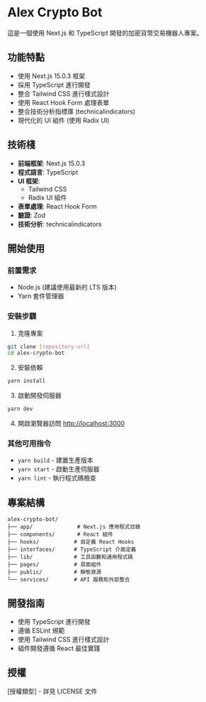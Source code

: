 # Alex Crypto Bot

這是一個使用 Next.js 和 TypeScript 開發的加密貨幣交易機器人專案。

## 功能特點

- 使用 Next.js 15.0.3 框架
- 採用 TypeScript 進行開發
- 整合 Tailwind CSS 進行樣式設計
- 使用 React Hook Form 處理表單
- 整合技術分析指標庫 (technicalindicators)
- 現代化的 UI 組件 (使用 Radix UI)

## 技術棧

- **前端框架**: Next.js 15.0.3
- **程式語言**: TypeScript
- **UI 框架**: 
  - Tailwind CSS
  - Radix UI 組件
- **表單處理**: React Hook Form
- **驗證**: Zod
- **技術分析**: technicalindicators

## 開始使用

### 前置需求

- Node.js (建議使用最新的 LTS 版本)
- Yarn 套件管理器

### 安裝步驟

1. 克隆專案
```bash
git clone [repository-url]
cd alex-crypto-bot
```

2. 安裝依賴
```bash
yarn install
```

3. 啟動開發伺服器
```bash
yarn dev
```

4. 開啟瀏覽器訪問 [http://localhost:3000](http://localhost:3000)

### 其他可用指令

- `yarn build` - 建置生產版本
- `yarn start` - 啟動生產伺服器
- `yarn lint` - 執行程式碼檢查

## 專案結構

```
alex-crypto-bot/
├── app/              # Next.js 應用程式目錄
├── components/       # React 組件
├── hooks/           # 自定義 React Hooks
├── interfaces/      # TypeScript 介面定義
├── lib/             # 工具函數和通用程式碼
├── pages/           # 頁面組件
├── public/          # 靜態資源
└── services/        # API 服務和外部整合
```

## 開發指南

- 使用 TypeScript 進行開發
- 遵循 ESLint 規範
- 使用 Tailwind CSS 進行樣式設計
- 組件開發遵循 React 最佳實踐

## 授權

[授權類型] - 詳見 LICENSE 文件
